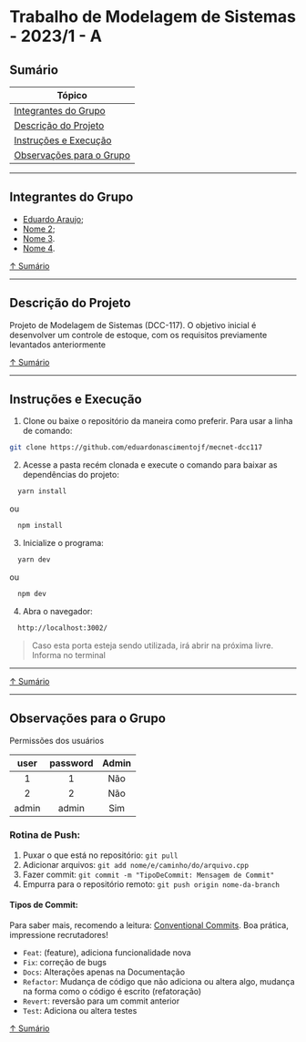 # Trabalho de Modelagem de Sistemas - 2023/1 - A

## Sumário

| Tópico                                                |
| ----------------------------------------------------- |
| [Integrantes do Grupo](#integrantes-do-grupo)         |
| [Descrição do Projeto](#descrição-do-projeto)         |
| [Instruções e Execução](#instruções-e-execução)   |
| [Observações para o Grupo](#observações-para-o-grupo) |

---

## Integrantes do Grupo

- [Eduardo Araujo](https://github.com/eduardonascimentojf);
- [Nome 2](https://github.com/Nome2);
- [Nome 3](https://github.com/Nome3).
- [Nome 4](https://github.com/Nome4).

[↑ Sumário](#sumário)

---

## Descrição do Projeto

Projeto de Modelagem de Sistemas (DCC-117).
O objetivo inicial é desenvolver um controle de estoque, com os requisitos previamente levantados anteriormente

[↑ Sumário](#sumário)

---

## Instruções e Execução

1. Clone ou baixe o repositório da maneira como preferir. Para usar a linha de comando:

```bash
git clone https://github.com/eduardonascimentojf/mecnet-dcc117
```

2. Acesse a pasta recém clonada e execute o comando para baixar as dependências do projeto:

```bash
  yarn install
```

ou 

```bash
  npm install
```

3. Inicialize o programa:

```bash
  yarn dev
```

ou

```bash
  npm dev
```

4. Abra o navegador:

```bash
  http://localhost:3002/
```

> Caso esta porta esteja sendo utilizada, irá abrir na próxima livre. Informa no terminal

---

[↑ Sumário](#sumário)

---

## Observações para o Grupo

Permissões dos usuários

| user  | password | Admin |
| :---: |   :---:  | :---: |
| 1     | 1        | Não   |
| 2     | 2        | Não   |
| admin | admin    | Sim   |


### Rotina de Push:

1. Puxar o que está no repositório: `git pull`
2. Adicionar arquivos: `git add nome/e/caminho/do/arquivo.cpp`
3. Fazer commit: `git commit -m "TipoDeCommit: Mensagem de Commit"`
4. Empurra para o repositório remoto: `git push origin nome-da-branch`

#### Tipos de Commit:

Para saber mais, recomendo a leitura: [Conventional Commits](https://conventionalcommits.org/en/v1.0.0/). Boa prática, impressione recrutadores!

- `Feat`: (feature), adiciona funcionalidade nova
- `Fix`: correção de bugs
- `Docs`: Alterações apenas na Documentação
- `Refactor`: Mudança de código que não adiciona ou altera algo, mudança na forma como o código é escrito (refatoração)
- `Revert`: reversão para um commit anterior
- `Test`: Adiciona ou altera testes

[↑ Sumário](#sumário)
